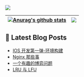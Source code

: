 ![](https://visitor-badge.glitch.me/badge?page_id=Usualminds.Usualminds)

| <a href="https://github.com/anuraghazra/github-readme-stats"><img align="center" src="https://github-readme-stats.vercel.app/api?username=Usualminds&count_private=true&show_icons=true&hide_border=true" alt="Anurag's github stats" /></a> | <a href="https://github.com/anuraghazra/github-readme-stats"><img align="center" src="https://github-readme-stats.vercel.app/api/top-langs/?username=Usualminds&layout=compact&hide_border=true" /></a> |
| ------------- | ------------- |

## 📕 Latest Blog Posts
<!-- BLOG-POST-LIST:START -->
- [IOS 开发第一弹-环境构建](https://www.qjidea.com/ios-%e5%bc%80%e5%8f%91%e7%ac%ac%e4%b8%80%e5%bc%b9-%e7%8e%af%e5%a2%83%e6%9e%84%e5%bb%ba/)
- [Nginx 那些事](https://www.qjidea.com/nginx/)
- [一个有趣的博弈问题](https://www.qjidea.com/games/)
- [LRU 与 LFU](https://www.qjidea.com/lrulfu/)
<!-- BLOG-POST-LIST:END -->
